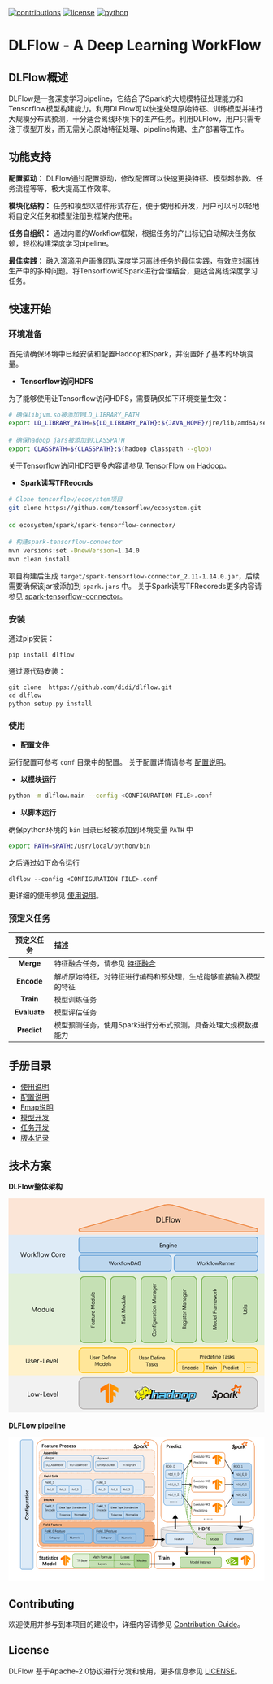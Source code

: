 
[![contributions](https://img.shields.io/badge/contributions-welcome-brightgreen.svg)](CONTRIBUTING.md)
[![license](https://img.shields.io/badge/license-Apache%202.0-blue.svg)](LICENSE)
[![python](https://img.shields.io/badge/python-%3E%3D3.6-blue.svg)]()


# DLFlow - A Deep Learning WorkFlow


## DLFlow概述
DLFlow是一套深度学习pipeline，它结合了Spark的大规模特征处理能力和Tensorflow模型构建能力。利用DLFlow可以快速处理原始特征、训练模型并进行大规模分布式预测，十分适合离线环境下的生产任务。利用DLFlow，用户只需专注于模型开发，而无需关心原始特征处理、pipeline构建、生产部署等工作。


## 功能支持
**配置驱动：** DLFlow通过配置驱动，修改配置可以快速更换特征、模型超参数、任务流程等等，极大提高工作效率。

**模块化结构：** 任务和模型以插件形式存在，便于使用和开发，用户可以可以轻地将自定义任务和模型注册到框架内使用。

**任务自组织：** 通过内置的Workflow框架，根据任务的产出标记自动解决任务依赖，轻松构建深度学习pipeline。

**最佳实践：** 融入滴滴用户画像团队深度学习离线任务的最佳实践，有效应对离线生产中的多种问题。将Tensorflow和Spark进行合理结合，更适合离线深度学习任务。

## 快速开始

### 环境准备
首先请确保环境中已经安装和配置Hadoop和Spark，并设置好了基本的环境变量。

- **Tensorflow访问HDFS**

为了能够使用让Tensorflow访问HDFS，需要确保如下环境变量生效：
```bash
# 确保libjvm.so被添加到LD_LIBRARY_PATH
export LD_LIBRARY_PATH=${LD_LIBRARY_PATH}:${JAVA_HOME}/jre/lib/amd64/server

# 确保hadoop jars被添加到CLASSPATH
export CLASSPATH=${CLASSPATH}:$(hadoop classpath --glob)
```
关于Tensorflow访问HDFS更多内容请参见 [TensorFlow on Hadoop](https://github.com/tensorflow/examples/blob/master/community/en/docs/deploy/hadoop.md)。

- **Spark读写TFReocrds**
```bash
# Clone tensorflow/ecosystem项目
git clone https://github.com/tensorflow/ecosystem.git

cd ecosystem/spark/spark-tensorflow-connector/

# 构建spark-tensorflow-connector
mvn versions:set -DnewVersion=1.14.0
mvn clean install
```
项目构建后生成 `target/spark-tensorflow-connector_2.11-1.14.0.jar`，后续需要确保该jar被添加到 
`spark.jars` 中。
关于Spark读写TFRecoreds更多内容请参见 [spark-tensorflow-connector](https://github.com/tensorflow/ecosystem/tree/master/spark/spark-tensorflow-connector)。



### 安装

通过pip安装：
```
pip install dlflow
```

通过源代码安装：
```
git clone  https://github.com/didi/dlflow.git
cd dlflow
python setup.py install
```

### 使用
- **配置文件**

运行配置可参考 `conf` 目录中的配置。
关于配置详情请参考 [配置说明](docs/tutorials/zh/CONFIGURATION.md)。

- **以模块运行**

```bash
python -m dlflow.main --config <CONFIGURATION FILE>.conf
```

- **以脚本运行**

确保python环境的 `bin` 目录已经被添加到环境变量 `PATH` 中
```bash
export PATH=$PATH:/usr/local/python/bin
```
之后通过如下命令运行
```
dlflow --config <CONFIGURATION FILE>.conf
```

更详细的使用参见 [使用说明](docs/tutorials/zh/USAGE.md)。

### 预定义任务
| 预定义任务 | 描述 |
| :---: | :--- |
| **Merge** | 特征融合任务，请参见 [特征融合](dmflow/README.md) |
| **Encode** | 解析原始特征，对特征进行编码和预处理，生成能够直接输入模型的特征 |
| **Train** | 模型训练任务 |
| **Evaluate** | 模型评估任务 |
| **Predict** | 模型预测任务，使用Spark进行分布式预测，具备处理大规模数据能力 |


## 手册目录
- [使用说明](docs/tutorials/zh/USAGE.md)
- [配置说明](docs/tutorials/zh/CONFIGURATION.md)
- [Fmap说明](docs/tutorials/zh/FMAP.md)
- [模型开发](docs/tutorials/zh/MODEL_DEV.md)
- [任务开发](docs/tutorials/zh/TASK_DEV.md)
- [版本记录](docs/tutorials/zh/RELEASE_NOTES.md)


## 技术方案
**DLFlow整体架构**

![整体架构](docs/imgs/architecture.png)

**DLFLow pipeline**

![Pipeline](docs/imgs/pipeline.png)


## Contributing
欢迎使用并参与到本项目的建设中，详细内容请参见 [Contribution Guide](CONTRIBUTING.md)。


## License
DLFlow 基于Apache-2.0协议进行分发和使用，更多信息参见 [LICENSE](LICENSE)。


